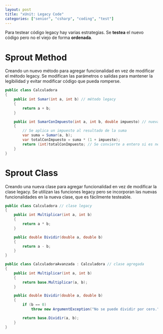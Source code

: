 ```yaml
---
layout: post
title: "xUnit: Legacy Code"
categories: ["senior", "csharp", "coding", "test"]
---
```


Para testear código legacy hay varias estrategias<!--more-->. Se **testea** el nuevo código pero no el viejo de forma **ordenada**.

# Sprout Method

Creando un nuevo método para agregar funcionalidad en vez de modificar el método legacy. Se modifican las parámetros o salidas para mantener la legibilidad y evitar modificar código que pueda romperse.

```csharp
public class Calculadora
{
    public int Sumar(int a, int b) // método legacy
    {
        return a + b;
    }

    public int SumarConImpuesto(int a, int b, double impuesto) // nueva funcionalidad
    {
        // Se aplica un impuesto al resultado de la suma
        var suma = Sumar(a, b);
        var totalConImpuesto = suma * (1 + impuesto);
        return (int)totalConImpuesto; // Se convierte a entero si es necesario
    }
}
```

# Sprout Class

Creando una nueva clase para agregar funcionalidad en vez de modificar la clase legacy. Se utilizan las funciones legacy pero se incorporan las nuevas funcionalidades en la nueva clase, que es fácilmente testeable.

```csharp
public class Calculadora // clase legacy
{
    public int Multiplicar(int a, int b)
    {
        return a * b;
    }

    public double Dividir(double a, double b)
    {
        return a - b;
    }
}

public class CalculadoraAvanzada : Calculadora // clase agregada
{
    public int Multiplicar(int a, int b)
    {
        return base.Multiplicar(a, b);
    }

    public double Dividir(double a, double b)
    {
        if (b == 0)
            throw new ArgumentException("No se puede dividir por cero.");

        return base.Dividir(a, b);
    }
}
```
